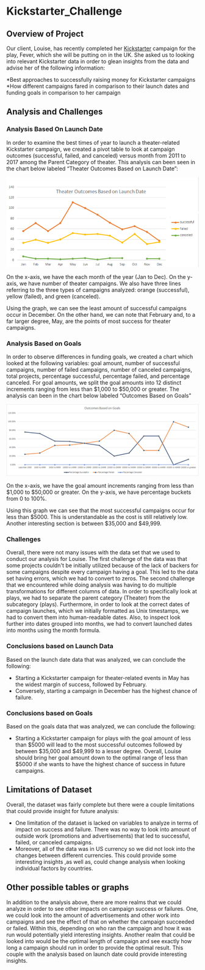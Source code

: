 # Kickstarter_Challenge

## Overview of Project 

Our client, Louise, has recently completed her [Kickstarter](https://github.com/Stewartsl17/Kickstarter_Challenge/blob/master/Kickstarter%20Challenge.xlsx.zip) campaign for the play, Fever, which she will be putting on in the UK. She asked us to looking into relevant Kickstarter data in order to glean insights from the data and advise her of the following information: 

  *Best approaches to successfully raising money for Kickstarter campaigns <br />
  *How different campaigns fared in comparison to their launch dates and funding goals in comparison to her campaign

## Analysis and Challenges

### Analysis Based On Launch Date 

In order to examine the best times of year to launch a theater-related Kickstarter campaign, we created a pivot table to look at campaign outcomes (successful, failed, and canceled) versus month from 2011 to 2017 among the Parent Category of theater. This analysis can been seen in the chart below labeled “Theater Outcomes Based on Launch Date”: 

![](https://github.com/Stewartsl17/Kickstarter_Challenge/blob/master/resources/Theater%20Outcomes%20vs.%20Launch.png)

On the x-axis, we have the each month of the year (Jan to Dec). On the y-axis, we have number of theater campaigns. We also have three lines referring to the three types of campaigns analyzed: orange (successful), yellow (failed), and green (canceled).

Using the graph, we can see the least amount of successful campaigns occur in December. On the other hand, we can note that February and, to a far larger degree, May, are the points of most success for theater campaigns.  

### Analysis Based on Goals

In order to observe differences in funding goals, we created a chart which looked at the following variables: goal amount, number of successful campaigns, number of failed campaigns, number of canceled campaigns, total projects, percentage successful, percentage failed, and percentage canceled. For goal amounts, we split the goal amounts into 12 distinct increments ranging from less than $1,000 to $50,000 or greater. The analysis can been in the chart below labeled “Outcomes Based on Goals” 

![](https://github.com/Stewartsl17/Kickstarter_Challenge/blob/master/resources/Outcomes%20vs.%20Goals.png)

On the x-axis, we have the goal amount increments ranging from less than $1,000 to $50,000 or greater. On the y-axis, we have percentage buckets from 0 to 100%. 

Using this graph we can see that the most successful campaigns occur for less than $5000. This is understandable as the cost is still relatively low. Another interesting section is between $35,000 and $49,999. 

### Challenges

Overall, there were not many issues with the data set that we used to conduct our analysis for Louise. The first challenge of the data was that some projects couldn't be initially utilized because of the lack of backers for some campaigns despite every campaign having a goal. This led to the data set having errors, which we had to convert to zeros. The second challenge that we encountered while doing analysis was having to do multiple transformations for different columns of data. In order to specifically look at plays, we had to separate the parent category (Theater) from the subcategory (plays). Furthermore, in order to look at the correct dates of campaign launches, which we initially formatted as Unix timestamps, we had to convert them into human-readable dates. Also, to inspect look further into dates grouped into months, we had to convert launched dates into months using the month formula. 

### Conclusions based on Launch Data 

Based on the launch date data that was analyzed, we can conclude the following: 

* Starting a Kickstarter campaign for theater-related events in May has the widest margin of success, followed by February. 
* Conversely, starting a campaign in December has the highest chance of failure. 

### Conclusions based on Goals 

Based on the goals data that was analyzed, we can conclude the following: 

* Starting a Kickstarter campaign for plays with the goal amount of less than $5000 will lead to the most successful outcomes followed by between $35,000 and $49,999 to a lesser degree. Overall, Louise should bring her goal amount down to the optimal range of less than $5000 if she wants to have the highest chance of success in future campaigns. 

## Limitations of Dataset

Overall, the dataset was fairly complete but there were a couple limitations that could provide insight for future analysis: 

* One limitation of the dataset is lacked on variables to analyze in terms of impact on success and failure. There was no way to look into amount of outside work (promotions and advertisements) that led to successful, failed, or canceled campaigns. 
* Moreover, all of the data was in US currency so we did not look into the changes between different currencies. This could provide some interesting insights ,as well as, could change analysis when looking individual factors by countries. 

## Other possible tables or graphs 

In addition to the analysis above, there are more realms that we could analyze in order to see other impacts on campaign success or failures. One, we could look into the amount of advertisements and other work into campaigns and see the effect of that on whether the campaign succeeded or failed. Within this, depending on who ran the campaign and how it was run would potentially yield interesting insights. Another realm that could be looked into would be the optimal length of campaign and see exactly how long a campaign should run in order to provide the optimal result. This couple with the analysis based on launch date could provide interesting insights.

